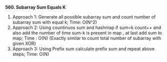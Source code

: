 **560. Subarray Sum Equals K**
1. Approach 1: Generate all possible subarray sum and count number  of subarray sum with equal k; Time: O(N^2)
2. Approach 2: Using countinuos sum and hashmap if sum=k count++ and also add the number of time sum-k is present in map , at last add sum to map; Time : O(N) {Exactly similar to count total number of subarray with given XOR}
3. Approach 3: Using Prefix sum calculate prefix sum and repeat above steps; Time: O(N)